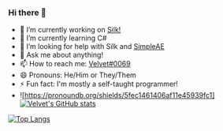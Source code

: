 ### Hi there 👋
- 🔭 I’m currently working on [Silk!](https://github.com/VelvetThePanda/SilkBot)
- 🌱 I’m currently learning C#
- 🤔 I’m looking for help with Silk and [SimpleAE](https://github.com/VelvetThePanda/SimpleAE)
- 💬 Ask me about anything!
- 📫 How to reach me: [Velvet#0069](https://discord.com/users/209279906280898562)
- 😄 Pronouns: He/Him or They/Them
- ⚡ Fun fact: I'm mostly a self-taught programmer!
- ![https://pronoundb.org/shields/5fec1461406af11e45939fc1]
[![Velvet's GitHub stats](https://github-readme-stats.vercel.app/api?username=VelvetThePanda&show_icons=true&theme=tokyonight)](https://github.com/anuraghazra/github-readme-stats)

[![Top Langs](https://github-readme-stats.vercel.app/api/top-langs/?username=VelvetThePanda&layout=compact&theme=tokyonight)](https://github.com/anuraghazra/github-readme-stats)
